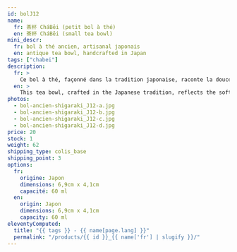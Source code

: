 ```yaml
---
id: bolJ12
name:
  fr: 茶杯 CháBēi (petit bol à thé)
  en: 茶杯 CháBēi (small tea bowl)
mini_descr:
  fr: bol à thé ancien, artisanal japonais
  en: antique tea bowl, handcrafted in Japan
tags: ["chabei"]
description:
  fr: >
    Ce bol à thé, façonné dans la tradition japonaise, raconte la douceur de la terre et les reflets d’un lac paisible. Avec sa texture irrégulière et ses teintes naturelles,<!--more--> il invite à ralentir et à se reconnecter à l’essentiel. Sa forme évasée apporte une touche de légèreté. Simple et plein de charme, il est idéal pour savourer un moment de thé en toute sérénité.
  en: >
    This tea bowl, crafted in the Japanese tradition, reflects the softness of the earth and the peaceful shimmer of a lake. Its irregular texture and natural tones<!--more--> invite you to slow down and reconnect with what truly matters. The flared shape adds a touch of lightness. Simple and full of charm, it’s perfect for enjoying a serene tea moment.
photos:
  - bol-ancien-shigaraki_J12-a.jpg
  - bol-ancien-shigaraki_J12-b.jpg
  - bol-ancien-shigaraki_J12-c.jpg
  - bol-ancien-shigaraki_J12-d.jpg
price: 20
stock: 1
weight: 62
shipping_type: colis_base
shipping_point: 3
options:
  fr:
    origine: Japon
    dimensions: 6,9cm x 4,1cm
    capacité: 60 ml
  en:
    origin: Japon
    dimensions: 6,9cm x 4,1cm
    capacity: 60 ml
eleventyComputed:
  title: "{{ tags }} - {{ name[page.lang] }}"
  permalink: "/products/{{ id }}_{{ name['fr'] | slugify }}/"
---
```

